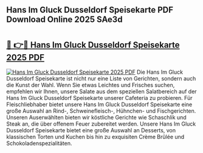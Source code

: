 ## Hans Im Gluck Dusseldorf Speisekarte PDF Download Online 2025 SAe3d

# <h2><a href="http://gc8g5b.nevu.top/?p=Hans+Im+Gluck+Dusseldorf+Speisekarte">🔗 👉🔴 Hans Im Gluck Dusseldorf Speisekarte 2025 PDF</a></h2>

[![Hans Im Gluck Dusseldorf Speisekarte 2025 PDF](https://i.imgur.com/dBaPXMq.png)](http://gc8g5b.nevu.top/?p=Hans+Im+Gluck+Dusseldorf+Speisekarte)
Die Hans Im Gluck Dusseldorf Speisekarte ist nicht nur eine Liste von Gerichten, sondern auch die Kunst der Wahl. Wenn Sie etwas Leichtes und Frisches suchen, empfehlen wir Ihnen, unsere Salate aus dem speziellen Salatbereich auf der Hans Im Gluck Dusseldorf Speisekarte unserer Cafeteria zu probieren. Für Fleischliebhaber bietet unsere Hans Im Gluck Dusseldorf Speisekarte eine große Auswahl an Rind-, Schweinefleisch-, Hühnchen- und Fischgerichten. Unseren Auserwählten bieten wir köstliche Gerichte wie Schaschlik und Steak an, die über offenem Feuer zubereitet werden. Unsere Hans Im Gluck Dusseldorf Speisekarte bietet eine große Auswahl an Desserts, von klassischen Torten und Kuchen bis hin zu exquisiten Crème Brûlée und Schokoladenspezialitäten.
